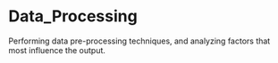# Data_Processing
Performing data pre-processing techniques, and analyzing factors that most influence the output.
